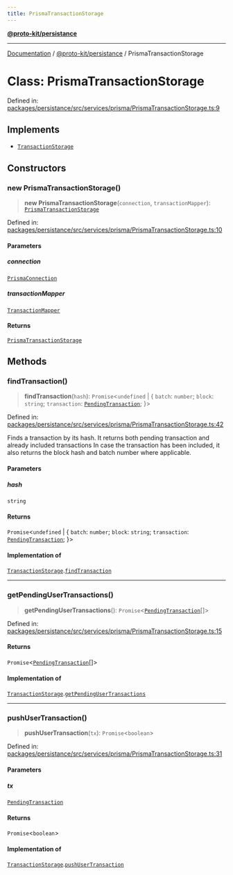 ```yaml
---
title: PrismaTransactionStorage
---
```


[**@proto-kit/persistance**](../README.md)

***

[Documentation](../../../README.md) / [@proto-kit/persistance](../README.md) / PrismaTransactionStorage

# Class: PrismaTransactionStorage

Defined in: [packages/persistance/src/services/prisma/PrismaTransactionStorage.ts:9](https://github.com/proto-kit/framework/blob/4d6b3b6da51b3edee0fbf25ce72c1f59ec61e891/packages/persistance/src/services/prisma/PrismaTransactionStorage.ts#L9)

## Implements

- [`TransactionStorage`](../../sequencer/interfaces/TransactionStorage.md)

## Constructors

### new PrismaTransactionStorage()

> **new PrismaTransactionStorage**(`connection`, `transactionMapper`): [`PrismaTransactionStorage`](PrismaTransactionStorage.md)

Defined in: [packages/persistance/src/services/prisma/PrismaTransactionStorage.ts:10](https://github.com/proto-kit/framework/blob/4d6b3b6da51b3edee0fbf25ce72c1f59ec61e891/packages/persistance/src/services/prisma/PrismaTransactionStorage.ts#L10)

#### Parameters

##### connection

[`PrismaConnection`](../interfaces/PrismaConnection.md)

##### transactionMapper

[`TransactionMapper`](TransactionMapper.md)

#### Returns

[`PrismaTransactionStorage`](PrismaTransactionStorage.md)

## Methods

### findTransaction()

> **findTransaction**(`hash`): `Promise`\<`undefined` \| \{ `batch`: `number`; `block`: `string`; `transaction`: [`PendingTransaction`](../../sequencer/classes/PendingTransaction.md); \}\>

Defined in: [packages/persistance/src/services/prisma/PrismaTransactionStorage.ts:42](https://github.com/proto-kit/framework/blob/4d6b3b6da51b3edee0fbf25ce72c1f59ec61e891/packages/persistance/src/services/prisma/PrismaTransactionStorage.ts#L42)

Finds a transaction by its hash.
It returns both pending transaction and already included transactions
In case the transaction has been included, it also returns the block hash
and batch number where applicable.

#### Parameters

##### hash

`string`

#### Returns

`Promise`\<`undefined` \| \{ `batch`: `number`; `block`: `string`; `transaction`: [`PendingTransaction`](../../sequencer/classes/PendingTransaction.md); \}\>

#### Implementation of

[`TransactionStorage`](../../sequencer/interfaces/TransactionStorage.md).[`findTransaction`](../../sequencer/interfaces/TransactionStorage.md#findtransaction)

***

### getPendingUserTransactions()

> **getPendingUserTransactions**(): `Promise`\<[`PendingTransaction`](../../sequencer/classes/PendingTransaction.md)[]\>

Defined in: [packages/persistance/src/services/prisma/PrismaTransactionStorage.ts:15](https://github.com/proto-kit/framework/blob/4d6b3b6da51b3edee0fbf25ce72c1f59ec61e891/packages/persistance/src/services/prisma/PrismaTransactionStorage.ts#L15)

#### Returns

`Promise`\<[`PendingTransaction`](../../sequencer/classes/PendingTransaction.md)[]\>

#### Implementation of

[`TransactionStorage`](../../sequencer/interfaces/TransactionStorage.md).[`getPendingUserTransactions`](../../sequencer/interfaces/TransactionStorage.md#getpendingusertransactions)

***

### pushUserTransaction()

> **pushUserTransaction**(`tx`): `Promise`\<`boolean`\>

Defined in: [packages/persistance/src/services/prisma/PrismaTransactionStorage.ts:31](https://github.com/proto-kit/framework/blob/4d6b3b6da51b3edee0fbf25ce72c1f59ec61e891/packages/persistance/src/services/prisma/PrismaTransactionStorage.ts#L31)

#### Parameters

##### tx

[`PendingTransaction`](../../sequencer/classes/PendingTransaction.md)

#### Returns

`Promise`\<`boolean`\>

#### Implementation of

[`TransactionStorage`](../../sequencer/interfaces/TransactionStorage.md).[`pushUserTransaction`](../../sequencer/interfaces/TransactionStorage.md#pushusertransaction)
